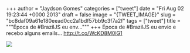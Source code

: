 
+++
author = "Jaydson Gomes"
categories = ["tweet"]
date = "Fri Aug 02 19:23:44 +0000 2013"
draft = false
image = "{TWEET_IMAGE}"
slug = "bc8daf09a61e180eead0cc2a1bdf57bb9c3f7a2f"
tags = ["tweet"]
title = """Época de #BrazilJS eu env..."""
+++
Época de #BrazilJS eu envio e recebo alguns emails... http://t.co/WcKD8M0lG1

![](/images/tweet-media/363379609246502912-BQr71FACEAE-64o.png)